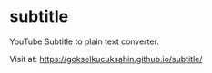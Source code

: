 # subtitle
YouTube Subtitle to plain text converter.

Visit at: https://gokselkucuksahin.github.io/subtitle/